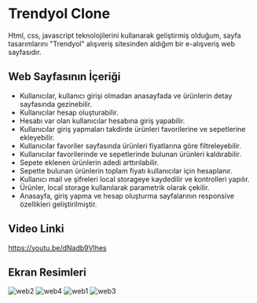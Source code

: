 # Trendyol Clone
Html, css, javascript teknolojilerini kullanarak geliştirmiş olduğum, sayfa tasarımlarını "Trendyol" alışveriş sitesinden aldığım bir e-alışveriş web sayfasıdır.

## Web Sayfasının İçeriği
- Kullanıcılar, kullanıcı girişi olmadan anasayfada ve ürünlerin detay sayfasında gezinebilir.
- Kullanıcılar hesap oluşturabilir.
- Hesabı var olan kullanıcılar hesabına giriş yapabilir.
- Kullanıcılar giriş yapmaları takdirde ürünleri favorilerine ve sepetlerine ekleyebilir.
- Kullanıcılar favoriler sayfasında ürünleri fiyatlarına göre filtreleyebilir.
- Kullanıcılar favorilerinde ve sepetlerinde bulunan ürünleri kaldırabilir.
- Sepete eklenen ürünlerin adedi arttırılabilir.
- Sepette bulunan ürünlerin toplam fiyatı kullanıcılar için hesaplanır.
- Kullanıcı mail ve şifreleri local storageye kaydedilir ve kontrolleri yapılır.
- Ürünler, local storage kullanılarak parametrik olarak çekilir.
- Anasayfa, giriş yapma ve hesap oluşturma sayfalarının responsive özellikleri geliştirilmiştir.

## Video Linki
https://youtu.be/dNadb9Vlhes

## Ekran Resimleri

![web2](https://github.com/melikeeisik/trendyol-clone/assets/80756998/c650d9ea-c16c-4bc2-b9f7-4c46940d3ebb)
![web4](https://github.com/melikeeisik/trendyol-clone/assets/80756998/e858b542-68e5-4738-87db-6e2ac16e6ee2)
![web1](https://github.com/melikeeisik/trendyol-clone/assets/80756998/41d7fb57-b0b9-49d4-8ec2-4d1259280939)
![web3](https://github.com/melikeeisik/trendyol-clone/assets/80756998/690c5068-5832-4b1f-b7d8-32e5c0049fc1)

